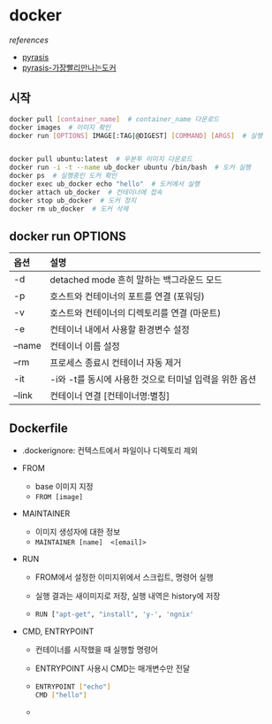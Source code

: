 # docker

*references*

*  [pyrasis](http://pyrasis.com/Docker/Docker-HOWTO)
* [pyrasis-가장빨리만나는도커](http://pyrasis.com/private/2014/11/30/publish-docker-for-the-really-impatient-book)

## 시작

```bash
docker pull [container_name]  # container_name 다운로드
docker images  # 이미지 확인
docker run [OPTIONS] IMAGE[:TAG|@DIGEST] [COMMAND] [ARGS]  # 실행


docker pull ubuntu:latest  # 우분투 이미지 다운로드
docker run -i -t --name ub_docker ubuntu /bin/bash  # 도커 실행
docker ps  # 실행중인 도커 확인
docker exec ub_docker echo "hello"  # 도커에서 실행
docker attach ub_docker  # 컨테이너에 접속
docker stop ub_docker  # 도커 정지
docker rm ub_docker  # 도커 삭제
```

## docker run OPTIONS

| 옵션  | 설명                                                   |
| :---- | :----------------------------------------------------- |
| -d    | detached mode 흔히 말하는 백그라운드 모드              |
| -p    | 호스트와 컨테이너의 포트를 연결 (포워딩)               |
| -v    | 호스트와 컨테이너의 디렉토리를 연결 (마운트)           |
| -e    | 컨테이너 내에서 사용할 환경변수 설정                   |
| –name | 컨테이너 이름 설정                                     |
| –rm   | 프로세스 종료시 컨테이너 자동 제거                     |
| -it   | -i와 -t를 동시에 사용한 것으로 터미널 입력을 위한 옵션 |
| –link | 컨테이너 연결 [컨테이너명:별칭]                        |



## Dockerfile

* .dockerignore: 컨텍스트에서 파일이나 디렉토리 제외

* FROM

  * base 이미지 지정
  * `FROM [image]`

* MAINTAINER

  * 이미지 생성자에 대한 정보
  * `MAINTAINER [name]  <[email]>`

* RUN

  * FROM에서 설정한 이미지위에서 스크립트, 명령어 실행

  * 실행 결과는 새이미지로 저장, 실행 내역은 history에 저장

  * ```bash
    RUN ["apt-get", "install", 'y-', 'ngnix'
    ```

* CMD, ENTRYPOINT

  * 컨테이너를 시작했을 때 실행할 명령어

  * ENTRYPOINT 사용시 CMD는 매개변수만 전달

  * ```bash
    ENTRYPOINT ["echo"]
    CMD ["hello"]
    ```

  * 

##